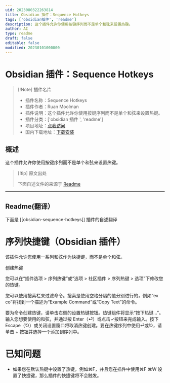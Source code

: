 ```yaml
---
uid: 2023080322263814
title: Obsidian 插件：Sequence Hotkeys
tags: ['obsidian插件', 'readme']
description: 这个插件允许你使用按键序列而不是单个和弦来设置热键。
author: AI
type: readme
draft: false
editable: false
modified: 20230101000000
---
```


# Obsidian 插件：Sequence Hotkeys

> [!Note] 插件名片
> - 插件名称：Sequence Hotkeys
> - 插件作者：Ruan Moolman
> - 插件说明：这个插件允许你使用按键序列而不是单个和弦来设置热键。
> - 插件分类：['obsidian 插件 ', 'readme']
> - 项目地址：[点我访问](https://github.com/moolmanruan/obsidian-sequence-hotkeys)
> - 国内下载地址：[下载安装](https://pkmer.cn/products/plugin/pluginMarket/?obsidian-sequence-hotkeys)

## 概述

这个插件允许你使用按键序列而不是单个和弦来设置热键。

> [!tip] 原文出处
>
>下面自述文件的来源于 [Readme](https://ghproxy.net/https://raw.githubusercontent.com/moolmanruan/obsidian-sequence-hotkeys/master/README.md)
>

---

## Readme(翻译）

下面是 [[obsidian-sequence-hotkeys]] 插件的自述翻译

# 序列快捷键（Obsidian 插件）

该插件允许您使用一系列和弦作为快捷键，而不是单个和弦。

创建热键

您可以在“插件选项 > 序列热键”或“选项 > 社区插件 > 序列热键 > 选项”下修改您的热键。

您可以使用搜索栏来过滤命令。搜索是使用空格分隔的值分别进行的，例如“ex co”将找到一个描述为“Example Command”或“Copy Text”的命令。

要为命令创建热键，请单击右侧的设置热键按钮。热键组件将显示“按下热键...”。输入您想要使用的和弦，并通过按 Enter（⏎）或点击✓按钮来完成输入。按下 Escape（⎋）或关闭设置窗口将取消热键创建。要在热键序列中使用⏎或⎋，请单击 + 按钮并选择一个添加到序列中。

# 已知问题

- 如果您在默认热键中设置了热键，例如⌘F，并且您在插件中使用⌘F ⌘W 设置了快捷键，那么插件的快捷键将不会触发。



